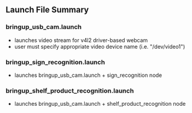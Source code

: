 ## Launch File Summary

### bringup_usb_cam.launch
- launches video stream for v4l2 driver-based webcam
- user must specify appropriate video device name (i.e. "/dev/video1") 


### bringup_sign_recognition.launch
- launches bringup_usb_cam.launch + sign_recognition node


### bringup_shelf_product_recognition.launch
- launches bringup_usb_cam.launch + shelf_product_recognition node
